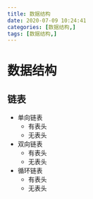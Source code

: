 ```yaml
---
title: 数据结构
date: 2020-07-09 10:24:41
categories: [数据结构,]  
tags: [数据结构,]
---
```


<!-- more -->

# 数据结构

## 链表

- 单向链表
  - 有表头
  - 无表头
- 双向链表
  - 有表头
  - 无表头
- 循环链表
  - 有表头
  - 无表头



